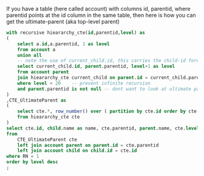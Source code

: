 If you have a table (here called account) with columns id, parentid, where parentid points at the id column in the same table, then here is how you can get the ultimate-parent (aka top-level parent)

```sql
with recursive hieararchy_cte(id,parentid,level) as
(
    select a.id,a.parentid, 1 as level
    from account a
    union all
    -- note the use of current_child.id, this carries the child-id forward, so that row-number will work
    select current_child.id, parent.parentid, level+1 as level
    from account parent
    join hieararchy_cte current_child on parent.id = current_child.parentid
    where level < 20    -- prevent infinite recursion
    and parent.parentid is not null -- dont want to look at ultimate parent, as its parent will be null
)
,CTE_UltimateParent as
(
    select cte.*, row_number() over ( partition by cte.id order by cte.level desc) RN
    from hieararchy_cte cte
)
select cte.id, child.name as name, cte.parentid, parent.name, cte.level, cte.rn
from
    CTE_UltimateParent cte
    left join account parent on parent.id = cte.parentid
    left join account child on child.id = cte.id
where RN = 1
order by level desc
;
```
